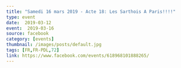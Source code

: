 ```yaml
---
title: "Samedi 16 mars 2019 - Acte 18: Les Sarthois A Paris!!!!"
type: event
date:  2019-03-12
event:  2019-03-16
source: facebook
category: [events]
thumbnail: /images/posts/default.jpg
tags: [FR,FR-PDL,72]
link: https://www.facebook.com/events/618968101888265/
---
```

